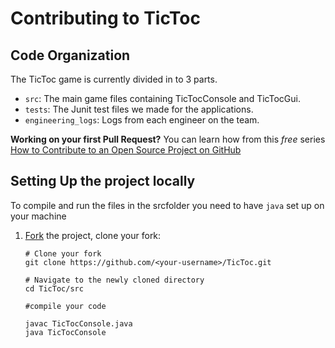 # Contributing to TicToc


## Code Organization

The TicToc game is currently divided in to 3 parts. 


- `src`: The main game files containing TicTocConsole and TicTocGui.
- `tests`: The Junit test files we made for the applications.
- `engineering_logs`: Logs from each engineer on the team.


**Working on your first Pull Request?** You can learn how from this _free_ series [How to Contribute to an Open Source Project on GitHub](https://egghead.io/series/how-to-contribute-to-an-open-source-project-on-github)

## Setting Up the project locally

To compile and run the files in the srcfolder you need to have `java` set up on your machine 

1.  [Fork](https://help.github.com/articles/fork-a-repo/) the project, clone your fork:

    ```
    # Clone your fork
    git clone https://github.com/<your-username>/TicToc.git

    # Navigate to the newly cloned directory
    cd TicToc/src
    
    #compile your code
    
    javac TicTocConsole.java
    java TicTocConsole
    ```
    
